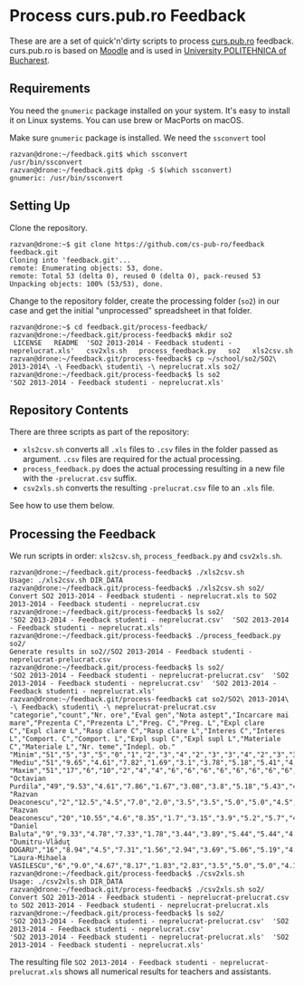 # Process curs.pub.ro Feedback

These are are a set of quick'n'dirty scripts to process [curs.pub.ro](http://curs.pub.ro) feedback. curs.pub.ro is based on [Moodle](https://moodle.org) and is used in [University POLITEHNICA of Bucharest](http://www.upb.ro).

## Requirements

You need the `gnumeric` package installed on your system. It's easy to install it on Linux systems. You can use brew or MacPorts on macOS.


Make sure `gnumeric` package is installed. We need the `ssconvert` tool

```
razvan@drone:~/feedback.git$ which ssconvert
/usr/bin/ssconvert
razvan@drone:~/feedback.git$ dpkg -S $(which ssconvert)
gnumeric: /usr/bin/ssconvert
```

## Setting Up

Clone the repository.

```
razvan@drone:~$ git clone https://github.com/cs-pub-ro/feedback feedback.git
Cloning into 'feedback.git'...
remote: Enumerating objects: 53, done.
remote: Total 53 (delta 0), reused 0 (delta 0), pack-reused 53
Unpacking objects: 100% (53/53), done.
```

Change to the repository folder, create the processing folder (`so2`) in our case and get the initial "unprocessed" spreadsheet in that folder.

```
razvan@drone:~$ cd feedback.git/process-feedback/
razvan@drone:~/feedback.git/process-feedback$ mkdir so2
 LICENSE   README  'SO2 2013-2014 - Feedback studenti - neprelucrat.xls'   csv2xls.sh   process_feedback.py   so2   xls2csv.sh
razvan@drone:~/feedback.git/process-feedback$ cp ~/school/so2/SO2\ 2013-2014\ -\ Feedback\ studenti\ -\ neprelucrat.xls so2/
razvan@drone:~/feedback.git/process-feedback$ ls so2
'SO2 2013-2014 - Feedback studenti - neprelucrat.xls'
```

## Repository Contents

There are three scripts as part of the repository:
  * `xls2csv.sh` converts all `.xls` files to `.csv` files in the folder passed as argument. `.csv` files are required for the actual processing.
  * `process_feedback.py` does the actual processing resulting in a new file with the `-prelucrat.csv` suffix.
  * `csv2xls.sh` converts the resulting `-prelucrat.csv` file to an `.xls` file.

See how to use them below.

## Processing the Feedback

We run scripts in order: `xls2csv.sh`, `process_feedback.py` and `csv2xls.sh`.

```
razvan@drone:~/feedback.git/process-feedback$ ./xls2csv.sh
Usage: ./xls2csv.sh DIR_DATA
razvan@drone:~/feedback.git/process-feedback$ ./xls2csv.sh so2/
Convert SO2 2013-2014 - Feedback studenti - neprelucrat.xls to SO2 2013-2014 - Feedback studenti - neprelucrat.csv
razvan@drone:~/feedback.git/process-feedback$ ls so2/
'SO2 2013-2014 - Feedback studenti - neprelucrat.csv'  'SO2 2013-2014 - Feedback studenti - neprelucrat.xls'
razvan@drone:~/feedback.git/process-feedback$ ./process_feedback.py so2/
Generate results in so2//SO2 2013-2014 - Feedback studenti - neprelucrat-prelucrat.csv
razvan@drone:~/feedback.git/process-feedback$ ls so2/
'SO2 2013-2014 - Feedback studenti - neprelucrat-prelucrat.csv'  'SO2 2013-2014 - Feedback studenti - neprelucrat.csv'  'SO2 2013-2014 - Feedback studenti - neprelucrat.xls'
razvan@drone:~/feedback.git/process-feedback$ cat so2/SO2\ 2013-2014\ -\ Feedback\ studenti\ -\ neprelucrat-prelucrat.csv
"categorie","count","Nr. ore","Eval gen","Nota astept","Incarcare mai mare","Prezenta C","Prezenta L","Preg. C","Preg. L","Expl clare C","Expl clare L","Rasp clare C","Rasp clare L","Interes C","Interes L","Comport. C","Comport. L","Expl supl C","Expl supl L","Materiale C","Materiale L","Nr. teme","Indepl. ob."
"Minim","51","5","3","5","0","1","2","3","4","2","3","3","4","2","3","3","33","4","3","4","2","4","2"
"Mediu","51","9.65","4.61","7.82","1.69","3.1","3.78","5.18","5.41","4.59","5.12","5.14","5.35","4.71","5.22","5.2","2345.04","5.37","5.12","5.33","4.71","5.2","4.22"
"Maxim","51","17","6","10","2","4","4","6","6","6","6","6","6","6","6","6","9953","6","6","6","6","6","6"
"Octavian Purdila","49","9.53","4.61","7.86","1.67","3.08","3.8","5.18","5.43","4.59","5.16","5.16","5.39","4.71","5.24","5.22","2221.84","5.41","5.14","5.37","4.69","5.2","4.24"
"Razvan Deaconescu","2","12.5","4.5","7.0","2.0","3.5","3.5","5.0","5.0","4.5","4.0","4.5","4.5","4.5","4.5","4.5","5363.5","4.5","4.5","4.5","5.0","5.0","3.5"
"Razvan Deaconescu","20","10.55","4.6","8.35","1.7","3.15","3.9","5.2","5.7","4.6","5.45","5.35","5.6","4.75","5.55","5.5","2846.65","5.7","5.2","5.5","4.65","5.35","4.25"
"Daniel Baluta","9","9.33","4.78","7.33","1.78","3.44","3.89","5.44","5.44","4.78","5.0","4.89","5.11","4.56","5.0","5.44","1610.0","5.33","5.33","5.33","5.22","5.22","4.22"
"Dumitru-Vlăduţ DOGARU","16","8.94","4.5","7.31","1.56","2.94","3.69","5.06","5.19","4.63","4.94","5.06","5.25","4.81","5.19","4.75","1988.75","5.13","5.0","5.19","4.94","5.25","4.31"
"Laura-Mihaela VASILESCU","6","9.0","4.67","8.17","1.83","2.83","3.5","5.0","5.0","4.17","4.67","5.0","5.17","4.5","4.5","5.0","2725.67","5.0","4.83","5.17","3.5","4.5","3.83"
razvan@drone:~/feedback.git/process-feedback$ ./csv2xls.sh
Usage: ./csv2xls.sh DIR_DATA
razvan@drone:~/feedback.git/process-feedback$ ./csv2xls.sh so2/
Convert SO2 2013-2014 - Feedback studenti - neprelucrat-prelucrat.csv to SO2 2013-2014 - Feedback studenti - neprelucrat-prelucrat.xls
razvan@drone:~/feedback.git/process-feedback$ ls so2/
'SO2 2013-2014 - Feedback studenti - neprelucrat-prelucrat.csv'  'SO2 2013-2014 - Feedback studenti - neprelucrat.csv'
'SO2 2013-2014 - Feedback studenti - neprelucrat-prelucrat.xls'  'SO2 2013-2014 - Feedback studenti - neprelucrat.xls'
```

The resulting file `SO2 2013-2014 - Feedback studenti - neprelucrat-prelucrat.xls` shows all numerical results for teachers and assistants.
